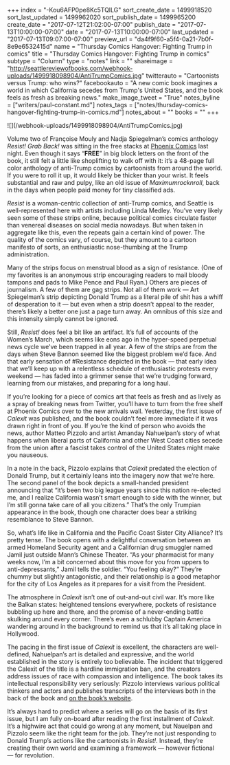 +++
index = "-Kou6AFP0pe8Kc5TQlLG"
sort_create_date = 1499918520
sort_last_updated = 1499962020
sort_publish_date = 1499965200
create_date = "2017-07-12T21:02:00-07:00"
publish_date = "2017-07-13T10:00:00-07:00"
date = "2017-07-13T10:00:00-07:00"
last_updated = "2017-07-13T09:07:00-07:00"
preview_url = "da4f9f60-a5f4-0a21-7b0f-8e9e6532415d"
name = "Thursday Comics Hangover: Fighting Trump in comics"
title = "Thursday Comics Hangover: Fighting Trump in comics"
subtype = "Column"
type = "notes"
link = ""
shareimage = "http://seattlereviewofbooks.com/webhook-uploads/1499918098904/AntiTrumpComics.jpg"
twitterauto = "Cartoonists versus Trump: who wins?"
facebookauto = "A new comic book imagines a world in which California secedes from Trump's United States, and the book feels as fresh as breaking news."
make_image_tweet = "True"
notes_byline = ["writers/paul-constant.md"]
notes_tags = ["notes/thursday-comics-hangover-fighting-trump-in-comics.md"]
notes_about = ""
books = ""
+++
<p class="image">![](/webhook-uploads/1499918098904/AntiTrumpComics.jpg)</p>

Volume two of Françoise Mouly and Nadja Spiegelman’s comics anthology *Resist! Grab Back!* was sitting in the free stacks at [Phoenix Comics](http://phoenixseattle.com/) last night.  Even though it says “**FREE**” in big block letters on the front of the book, it still felt a little like shoplifting to walk off with it: it’s a 48-page full color anthology of anti-Trump comics by cartoonists from around the world. If you were to roll it up, it would likely be thicker than your wrist. It feels substantial and raw and pulpy, like an old issue of *Maximumrocknroll*, back in the days when people paid money for tiny classified ads.

*Resist* is a woman-centric collection of anti-Trump comics, and Seattle is well-represented here with artists including Linda Medley. You’ve very likely seen some of these strips online, because political comics circulate faster than venereal diseases on social media nowadays. But when taken in aggregate like this, even the repeats gain a certain kind of power. The quality of the comics vary, of course, but they amount to a cartoon manifesto of sorts, an enthusiastic nose-thumbing at the Trump administration.

Many of the strips focus on menstrual blood as a sign of resistance. (One of my favorites is an anonymous strip encouraging readers to mail bloody tampons and pads to Mike Pence and Paul Ryan.) Others are pieces of journalism. A few of them are gag strips. Not all of them work — Art Spiegelman’s strip depicting Donald Trump as a literal pile of shit has a whiff of desperation to it — but even when a strip doesn’t appeal to the reader, there’s likely a better one just a page turn away. An omnibus of this size and this intensity simply cannot be ignored.

Still, *Resist!* does feel a bit like an artifact. It’s full of accounts of the Women’s March, which seems like eons ago in the hyper-speed perpetual news cycle we’ve been trapped in all year. A few of the strips are from the days when Steve Bannon seemed like the biggest problem we’d face. And that early sensation of #Resistance depicted in the book — that early idea that we’ll keep up with a relentless schedule of enthusiastic protests every weekend — has faded into a grimmer sense that we’re trudging forward, learning from our mistakes, and preparing for a long haul.

<div class="break"></div>

If you’re looking for a piece of comics art that feels as fresh and as lively as a spray of breaking news from Twitter, you’ll have to turn from the free shelf at Phoenix Comics over to the new arrivals wall. Yesterday, the first issue of *Calexit* was published, and the book couldn’t feel more immediate if it was drawn right in front of you. If you’re the kind of person who avoids the news, author Matteo Pizzolo and artist Amanday Nahuelpan’s story of what happens when liberal parts of California and other West Coast cities secede from the union after a fascist takes control of the United States might make you nauseous. 

In a note in the back, Pizzolo explains that *Calexit* predated the election of Donald Trump, but it certainly leans into the imagery now that we’re here. The second panel of the book depicts a small-handed president announcing that “it’s been two big league years since this nation re-elected me, and I realize California wasn’t smart enough to side with the winner, but I’m still gonna take care of all you citizens.” That’s the only Trumpian appearance in the book, though one character does bear a striking resemblance to Steve Bannon.

So, what’s life like in California and the Pacific Coast Sister City Alliance? It’s pretty tense. The book opens with a delightful conversation between an armed Homeland Security agent and a Californian drug smuggler named Jamil just outside Mann’s Chinese Theater. “As your pharmacist for many weeks now, I’m a bit concerned about this move for you from uppers to anti-depressants,” Jamil tells the soldier. “You feeling okay?” They’re chummy but slightly antagonistic, and their relationship is a good metaphor for the city of Los Angeles as it prepares for a visit from the President.

The atmosphere in *Calexit* isn’t one of out-and-out civil war. It’s more like the Balkan states: heightened tensions everywhere, pockets of resistance bubbling up here and there, and the promise of a never-ending battle skulking around every corner. There’s even a schlubby Captain America wandering around in the background to remind us that it’s all taking place in Hollywood.

The pacing in the first issue of *Calexit* is excellent, the characters are well-defined, Nahuelpan’s art is detailed and expressive, and the world established in the story is entirely too believable. The incident that triggered the Calexit of the title is a hardline immigration ban, and the creators address issues of race with compassion and intelligence. The book takes its intellectual responsibility very seriously: Pizzolo interviews various political thinkers and actors and publishes transcripts of the interviews both in the back of the book and [on the book’s website](http://calexitcomic.com/).

It’s always hard to predict where a series will go on the basis of its first issue, but I am fully on-board after reading the first installment of *Calexit*. It’s a highwire act that could go wrong at any moment, but Nauelpan and Pizzolo seem like the right team for the job. They’re not just responding to Donald Trump’s actions like the cartoonists in *Resist!*. Instead, they’re creating their own world and examining a framework — however fictional — for revolution.



